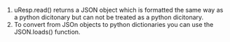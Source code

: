 1) uResp.read() returns a JSON object which is formatted the same way as a python dicitonary but can not be treated as a python dicitonary.
2) To convert from JSOn objects to python dictionaries you can use the JSON.loads() function. 